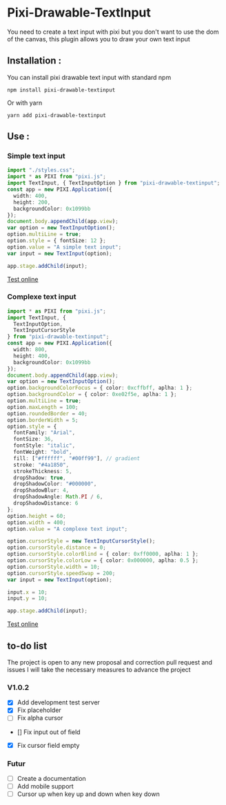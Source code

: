 # Pixi-Drawable-TextInput
 You need to create a text input with pixi but you don't want to use the dom of the canvas, this plugin allows you to draw your own text input


## Installation :
You can install pixi drawable text input with standard npm

`npm install pixi-drawable-textinput`

Or with yarn

`yarn add pixi-drawable-textinput`


## Use :

### Simple text input
```typescript
import "./styles.css";
import * as PIXI from "pixi.js";
import TextInput, { TextInputOption } from "pixi-drawable-textinput";
const app = new PIXI.Application({
  width: 400,
  height: 200,
  backgroundColor: 0x1099bb
});
document.body.appendChild(app.view);
var option = new TextInputOption();
option.multiLine = true;
option.style = { fontSize: 12 };
option.value = "A simple text input";
var input = new TextInput(option);

app.stage.addChild(input);
```

[Test online](https://codesandbox.io/s/simple-pixi-textinput-6dk8b)

### Complexe text input

```typescript
import * as PIXI from "pixi.js";
import TextInput, {
  TextInputOption,
  TextInputCursorStyle
} from "pixi-drawable-textinput";
const app = new PIXI.Application({
  width: 800,
  height: 400,
  backgroundColor: 0x1099bb
});
document.body.appendChild(app.view);
var option = new TextInputOption();
option.backgroundColorFocus = { color: 0xcffbff, aplha: 1 };
option.backgroundColor = { color: 0xe02f5e, aplha: 1 };
option.multiLine = true;
option.maxLength = 100;
option.roundedBorder = 40;
option.borderWidth = 5;
option.style = {
  fontFamily: "Arial",
  fontSize: 36,
  fontStyle: "italic",
  fontWeight: "bold",
  fill: ["#ffffff", "#00ff99"], // gradient
  stroke: "#4a1850",
  strokeThickness: 5,
  dropShadow: true,
  dropShadowColor: "#000000",
  dropShadowBlur: 4,
  dropShadowAngle: Math.PI / 6,
  dropShadowDistance: 6
};
option.height = 60;
option.width = 400;
option.value = "A complexe text input";

option.cursorStyle = new TextInputCursorStyle();
option.cursorStyle.distance = 0;
option.cursorStyle.colorBlind = { color: 0xff0000, aplha: 1 };
option.cursorStyle.colorLow = { color: 0x000000, aplha: 0.5 };
option.cursorStyle.width = 10;
option.cursorStyle.speedSwap = 200;
var input = new TextInput(option);

input.x = 10;
input.y = 10;

app.stage.addChild(input);

```

[Test online](https://codesandbox.io/s/complexe-pixi-textinput-zwmtw)

## to-do list

The project is open to any new proposal and correction pull request and issues I will take the necessary measures to advance the project

### V1.0.2
- [x] Add development test server
- [x] Fix placeholder
- [ ] Fix alpha cursor
- [] Fix input out of field
- [x] Fix cursor field empty

### Futur
- [ ] Create a documentation
- [ ] Add mobile support
- [ ] Cursor up when key up and down when key down
